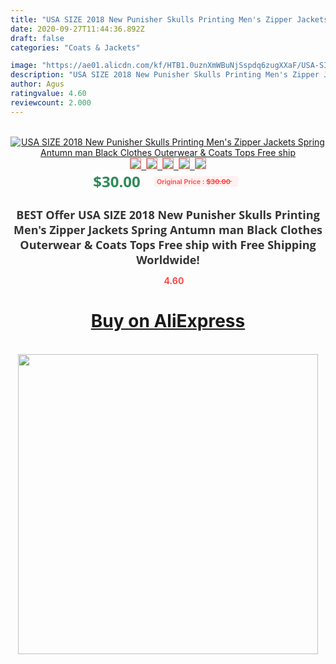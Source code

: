 ```yaml
---
title: "USA SIZE 2018 New Punisher Skulls Printing Men's Zipper Jackets Spring Antumn man Black Clothes Outerwear & Coats Tops Free ship"
date: 2020-09-27T11:44:36.892Z
draft: false
categories: "Coats & Jackets"

image: "https://ae01.alicdn.com/kf/HTB1.0uznXmWBuNjSspdq6zugXXaF/USA-SIZE-2018-New-Punisher-Skulls-Printing-Men-s-Zipper-Jackets-Spring-Antumn-man-Black-Clothes.jpg"
description: "USA SIZE 2018 New Punisher Skulls Printing Men's Zipper Jackets Spring Antumn man Black Clothes Outerwear & Coats Tops Free ship"
author: Agus
ratingvalue: 4.60
reviewcount: 2.000
---
```

<br>
<div style="text-align: center;">
<a href="https://s.click.aliexpress.com/e/_AnLrzL" target="_blank" rel="nofollow noopener noreferrer"><img alt="USA SIZE 2018 New Punisher Skulls Printing Men's Zipper Jackets Spring Antumn man Black Clothes Outerwear & Coats Tops Free ship" class="magnifier-image" src="https://ae01.alicdn.com/kf/HTB1.0uznXmWBuNjSspdq6zugXXaF/USA-SIZE-2018-New-Punisher-Skulls-Printing-Men-s-Zipper-Jackets-Spring-Antumn-man-Black-Clothes.jpg_640x640.jpg">
<br>
<img style="border:1px solid salmon" src="https://ae01.alicdn.com/kf/HTB1.0uznXmWBuNjSspdq6zugXXaF/USA-SIZE-2018-New-Punisher-Skulls-Printing-Men-s-Zipper-Jackets-Spring-Antumn-man-Black-Clothes.jpg_120x120.jpg">&nbsp;&nbsp;<img style="border:1px solid salmon" src="https://ae01.alicdn.com/kf/HTB1F5bdnf5TBuNjSspcq6znGFXaH/USA-SIZE-2018-New-Punisher-Skulls-Printing-Men-s-Zipper-Jackets-Spring-Antumn-man-Black-Clothes.jpg_120x120.jpg">&nbsp;&nbsp;<img style="border:1px solid salmon" src="_120x120.jpg">&nbsp;&nbsp;<img style="border:1px solid salmon" src="_120x120.jpg">&nbsp;&nbsp;<img style="border:1px solid salmon" src="_120x120.jpg"></a></div><br0>
<div style="text-align: center;"><span style="background-color: white; border: 0px; box-sizing: border-box; color: seagreen; display: inline-block; font-family: &quot;open sans&quot; , &quot;arial&quot; , &quot;helvetica&quot; , sans-serif , &quot;heiti&quot;; font-size: 24px; font-stretch: inherit; font-weight: 700; line-height: inherit; margin: 0px 10px 0px 0px; padding: 0px; vertical-align: middle;">$30.00 </span>
<span style="background: rgb(255 , 241 , 241); border-radius: 3px; border: 0px; box-sizing: border-box; color: #ff4747; display: inline-block; font-family: inherit; font-size: 12px; font-stretch: inherit; font-style: inherit; font-variant: inherit; font-weight: 600; line-height: inherit; margin: 0px; padding: 2px 5px; transform: scale(0.9); vertical-align: middle;">Original Price : <b style="text-decoration: line-through;">$30.00 </b> &nbsp;&nbsp;</span></div>
<h1 style="color: #333333; display: inline-block; font-family: &quot;open sans&quot; , &quot;arial&quot; , &quot;helvetica&quot; , sans-serif , &quot;heiti&quot;; font-size: 18px; font-stretch: inherit; font-weight: 700; text-align: center;">BEST Offer USA SIZE 2018 New Punisher Skulls Printing Men's Zipper Jackets Spring Antumn man Black Clothes Outerwear & Coats Tops Free ship with Free Shipping Worldwide!</h1>
<div style="color: #ff4747; text-align: center;">
<img src="https://4.bp.blogspot.com/-M0ZcTcb-5uY/XleCXlxnR4I/AAAAAAAAAEc/OrjgMkXV1oMQFaCRZj5HQwOCBcu3w1FegCPcBGAYYCw/s1600/star.png" style="height: 15px;">&nbsp;<b>4.60</b></div>
<div class="button_cont" align="center"><a class="buynow_a" href="https://s.click.aliexpress.com/e/_AnLrzL" target="_blank" rel="nofollow noopener noreferrer"><H1>Buy on AliExpress</H1></a></div><br>
<div class="separator" style="clear: both; text-align: center;">
<img src="https://lh3.googleusercontent.com/-pTy5HemUv9M/XlePHvY0dAI/AAAAAAAAAE4/0nX5iRUoIWY8eMW9Dpxeirr157OZliDIgCLcBGAsYHQ/s1600/badge.gif" width="480">
</div>
